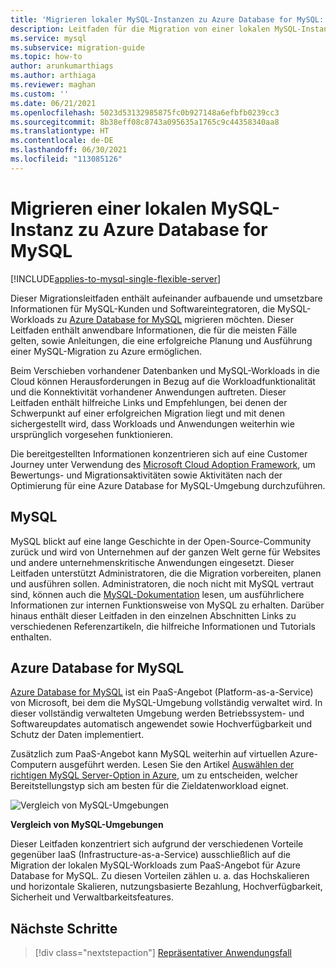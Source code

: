 ```yaml
---
title: 'Migrieren lokaler MySQL-Instanzen zu Azure Database for MySQL: Einführung'
description: Leitfaden für die Migration von einer lokalen MySQL-Instanz zu Azure Database for MySQL
ms.service: mysql
ms.subservice: migration-guide
ms.topic: how-to
author: arunkumarthiags
ms.author: arthiaga
ms.reviewer: maghan
ms.custom: ''
ms.date: 06/21/2021
ms.openlocfilehash: 5023d53132985875fc0b927148a6efbfb0239cc3
ms.sourcegitcommit: 8b38eff08c8743a095635a1765c9c44358340aa8
ms.translationtype: HT
ms.contentlocale: de-DE
ms.lasthandoff: 06/30/2021
ms.locfileid: "113085126"
---
```

# <a name="migrate-mysql-on-premises-to-azure-database-for-mysql"></a>Migrieren einer lokalen MySQL-Instanz zu Azure Database for MySQL

[!INCLUDE[applies-to-mysql-single-flexible-server](../../includes/applies-to-mysql-single-flexible-server.md)]

Dieser Migrationsleitfaden enthält aufeinander aufbauende und umsetzbare Informationen für MySQL-Kunden und Softwareintegratoren, die MySQL-Workloads zu [Azure Database for MySQL](../../overview.md) migrieren möchten. Dieser Leitfaden enthält anwendbare Informationen, die für die meisten Fälle gelten, sowie Anleitungen, die eine erfolgreiche Planung und Ausführung einer MySQL-Migration zu Azure ermöglichen.

Beim Verschieben vorhandener Datenbanken und MySQL-Workloads in die Cloud können Herausforderungen in Bezug auf die Workloadfunktionalität und die Konnektivität vorhandener Anwendungen auftreten. Dieser Leitfaden enthält hilfreiche Links und Empfehlungen, bei denen der Schwerpunkt auf einer erfolgreichen Migration liegt und mit denen sichergestellt wird, dass Workloads und Anwendungen weiterhin wie ursprünglich vorgesehen funktionieren.

Die bereitgestellten Informationen konzentrieren sich auf eine Customer Journey unter Verwendung des [Microsoft Cloud Adoption Framework](/azure/cloud-adoption-framework/get-started/), um Bewertungs- und Migrationsaktivitäten sowie Aktivitäten nach der Optimierung für eine Azure Database for MySQL-Umgebung durchzuführen.

## <a name="mysql"></a>MySQL

MySQL blickt auf eine lange Geschichte in der Open-Source-Community zurück und wird von Unternehmen auf der ganzen Welt gerne für Websites und andere unternehmenskritische Anwendungen eingesetzt. Dieser Leitfaden unterstützt Administratoren, die die Migration vorbereiten, planen und ausführen sollen. Administratoren, die noch nicht mit MySQL vertraut sind, können auch die [MySQL-Dokumentation](https://dev.mysql.com/doc/) lesen, um ausführlichere Informationen zur internen Funktionsweise von MySQL zu erhalten. Darüber hinaus enthält dieser Leitfaden in den einzelnen Abschnitten Links zu verschiedenen Referenzartikeln, die hilfreiche Informationen und Tutorials enthalten.

## <a name="azure-database-for-mysql"></a>Azure Database for MySQL

[Azure Database for MySQL](../../overview.md) ist ein PaaS-Angebot (Platform-as-a-Service) von Microsoft, bei dem die MySQL-Umgebung vollständig verwaltet wird. In dieser vollständig verwalteten Umgebung werden Betriebssystem- und Softwareupdates automatisch angewendet sowie Hochverfügbarkeit und Schutz der Daten implementiert.

Zusätzlich zum PaaS-Angebot kann MySQL weiterhin auf virtuellen Azure-Computern ausgeführt werden. Lesen Sie den Artikel [Auswählen der richtigen MySQL Server-Option in Azure](../../select-right-deployment-type.md), um zu entscheiden, welcher Bereitstellungstyp sich am besten für die Zieldatenworkload eignet.

![Vergleich von MySQL-Umgebungen](./media/image3.jpg)

**Vergleich von MySQL-Umgebungen**

Dieser Leitfaden konzentriert sich aufgrund der verschiedenen Vorteile gegenüber IaaS (Infrastructure-as-a-Service) ausschließlich auf die Migration der lokalen MySQL-Workloads zum PaaS-Angebot für Azure Database for MySQL. Zu diesen Vorteilen zählen u. a. das Hochskalieren und horizontale Skalieren, nutzungsbasierte Bezahlung, Hochverfügbarkeit, Sicherheit und Verwaltbarkeitsfeatures.  

## <a name="next-steps"></a>Nächste Schritte

> [!div class="nextstepaction"]
> [Repräsentativer Anwendungsfall](./02-representative-use-case.md)
